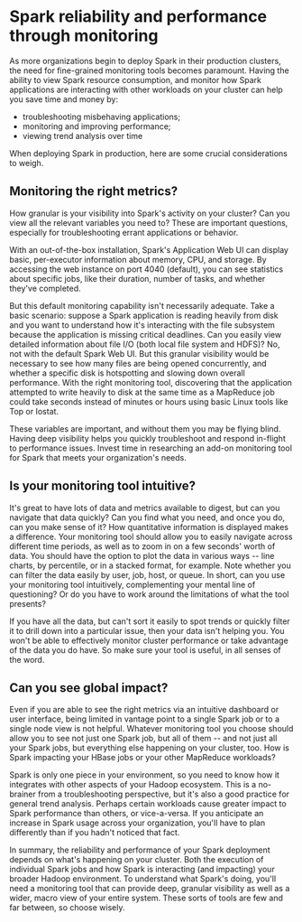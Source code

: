 # Spark reliability and performance through monitoring
As more organizations begin to deploy Spark in their production clusters, the need for fine-grained monitoring tools becomes paramount. Having the ability to view Spark resource consumption, and monitor how Spark applications are interacting with other workloads on your cluster can help you save time and money by:
- troubleshooting misbehaving applications;
- monitoring and improving performance;
- viewing trend analysis over time

When deploying Spark in production, here are some crucial considerations to weigh.

## Monitoring the right metrics?
How granular is your visibility into Spark's activity on your cluster? Can you view all the relevant variables you need to? These are important questions, especially for troubleshooting errant applications or behavior.

With an out-of-the-box installation, Spark's Application Web UI can display basic, per-executor information about memory, CPU, and storage. By accessing the web instance on port 4040 (default), you can see statistics about specific jobs, like their duration, number of tasks, and whether they've completed.

But this default monitoring capability isn't necessarily adequate. Take a basic scenario: suppose a Spark application is reading heavily from disk and you want to understand how it's interacting with the file subsystem because the application is missing critical deadlines. Can you easily view detailed information about file I/O (both local file system and HDFS)? No, not with the default Spark Web UI. But this granular visibility would be necessary to see how many files are being opened concurrently, and whether a specific disk is hotspotting and slowing down overall performance. With the right monitoring tool, discovering that the application attempted to write heavily to disk at the same time as a MapReduce job could take seconds instead of minutes or hours using basic Linux tools like Top or Iostat.

These variables are important, and without them you may be flying blind. Having deep visibility helps you quickly troubleshoot and respond in-flight to performance issues. Invest time in researching an add-on monitoring tool for Spark that meets your organization's needs.

## Is your monitoring tool intuitive?
It's great to have lots of data and metrics available to digest, but can you navigate that data quickly? Can you find what you need, and once you do, can you make sense of it? How quantitative information is displayed makes a difference. Your monitoring tool should allow you to easily navigate across different time periods, as well as to zoom in on a few seconds' worth of data. You should have the option to plot the data in various ways -- line charts, by percentile, or in a stacked format, for example. Note whether you can filter the data easily by user, job, host, or queue. In short, can you use your monitoring tool intuitively, complementing your mental line of questioning? Or do you have to work around the limitations of what the tool presents?

If you have all the data, but can't sort it easily to spot trends or quickly filter it to drill down into a particular issue, then your data isn't helping you. You won't be able to effectively monitor cluster performance or take advantage of the data you do have. So make sure your tool is useful, in all senses of the word.

## Can you see global impact?
Even if you are able to see the right metrics via an intuitive dashboard or user interface, being limited in vantage point to a single Spark job or to a single node view is not helpful. Whatever monitoring tool you choose should allow you to see not just one Spark job, but all of them -- and not just all your Spark jobs, but everything else happening on your cluster, too. How is Spark impacting your HBase jobs or your other MapReduce workloads?

Spark is only one piece in your environment, so you need to know how it integrates with other aspects of your Hadoop ecosystem. This is a no-brainer from a troubleshooting perspective, but it's also a good practice for general trend analysis. Perhaps certain workloads cause greater impact to Spark performance than others, or vice-a-versa. If you anticipate an increase in Spark usage across your organization, you'll have to plan differently than if you hadn't noticed that fact.

In summary, the reliability and performance of your Spark deployment depends on what's happening on your cluster. Both the execution of individual Spark jobs and how Spark is interacting (and impacting) your broader Hadoop environment. To understand what Spark's doing, you'll need a monitoring tool that can provide deep, granular visibility as well as a wider, macro view of your entire system. These sorts of tools are few and far between, so choose wisely.
